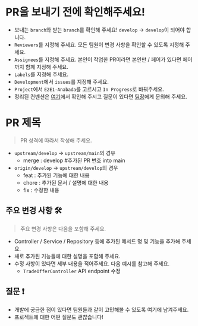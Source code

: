 # PR을 보내기 전에 확인해주세요!
* 보내는 ``branch``와 받는 ``branch``를 확인해 주세요! ``develop`` -> ``develop``이 되어야 합니다.
* ``Reviewers``를 지정해 주세요. 모든 팀원이 변경 사항을 확인할 수 있도록 지정해 주세요.
* ``Assignees``를 지정해 주세요. 본인이 작업한 PR이라면 본인만 / 페어가 있다면 페어까지 함께 지정해 주세요.
* ``Labels``를 지정해 주세요.
* ``Development``에서 ``issues``를 지정해 주세요.
* ``Project``에서 ``E2E1-Anabada``를 고르시고 ``In Progress``로 바꿔주세요.
* 정리된 컨벤션은 [여기](https://www.notion.so/c128f93c878247698d9b4d2c5a65ffe2?pvs=4)에서 확인해 주시고 질문이 있다면 [팀장](mailto:isevouofficial@gmail.com)에게 문의해 주세요.

# PR 제목
> PR 성격에 따라서 작성해 주세요.
* ``upstream/develop`` -> ``upstream/main``의 경우
  * merge : develop #추가된 PR 번호 into main
* ``origin/develop`` -> ``upstream/develop``의 경우
  * feat : 추가된 기능에 대한 내용
  * chore : 추가된 문서 / 설명에 대한 내용
  * fix : 수정한 내용

## 주요 변경 사항 🛠️
> 주요 변경 사항은 다음을 포함해 주세요.
* Controller / Service / Repository 등에 추가된 메서드 명 및 기능을 추가해 주세요.
* 새로 추가된 기능들에 대한 설명을 포함해 주세요.
* 수정 사항이 있다면 세부 내용을 적어주세요. 다음 예시를 참고해 주세요.
  * ``TradeOfferController`` API endpoint 수정

## 질문 ❗
* 개발에 궁금한 점이 있다면 팀원들과 같이 고민해볼 수 있도록 여기에 남겨주세요.
* 프로젝트에 대한 어떤 질문도 괜찮습니다! 
